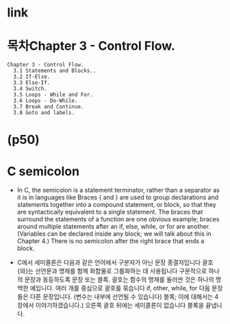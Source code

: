 # link

# 목차Chapter 3 - Control Flow.

```
Chapter 3 - Control Flow.
  3.1 Statements and Blocks..
  3.2 If-Else.
  3.3 Else-If.
  3.4 Switch.
  3.5 Loops - While and For.
  3.6 Loops - Do-While.
  3.7 Break and Continue.
  3.8 Goto and labels.
```

# (p50)

# C semicolon
- In C, the semicolon is a statement terminator, rather than a separator as it is in languages like
Braces { and } are used to group declarations and statements together into a compound
statement, or block, so that they are syntactically equivalent to a single statement. The braces
that surround the statements of a function are one obvious example; braces around multiple
statements after an if, else, while, or for are another. (Variables can be declared inside any
block; we will talk about this in Chapter 4.) There is no semicolon after the right brace that
ends a block.

- C에서 세미콜론은 다음과 같은 언어에서 구분자가 아닌 문장 종결자입니다
괄호 {와}는 선언문과 명제를 함께 화합물로 그룹화하는 데 사용됩니다
구문적으로 하나의 문장과 동등하도록 문장 또는 블록. 괄호는
함수의 명제를 둘러싼 것은 하나의 명백한 예입니다. 여러 개를 중심으로 괄호를 묶습니다
if, other, while, for 다음 문장들은 다른 문장입니다. (변수는 내부에 선언될 수 있습니다)
블록; 이에 대해서는 4장에서 이야기하겠습니다.) 오른쪽 괄호 뒤에는 세미콜론이 없습니다
블록을 끝냅니다.
